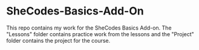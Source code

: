 # SheCodes-Basics-Add-On

This repo contains my work for the SheCodes Basics Add-on. The "Lessons" folder contains practice work from the lessons and the "Project" folder contains the project for the course.
